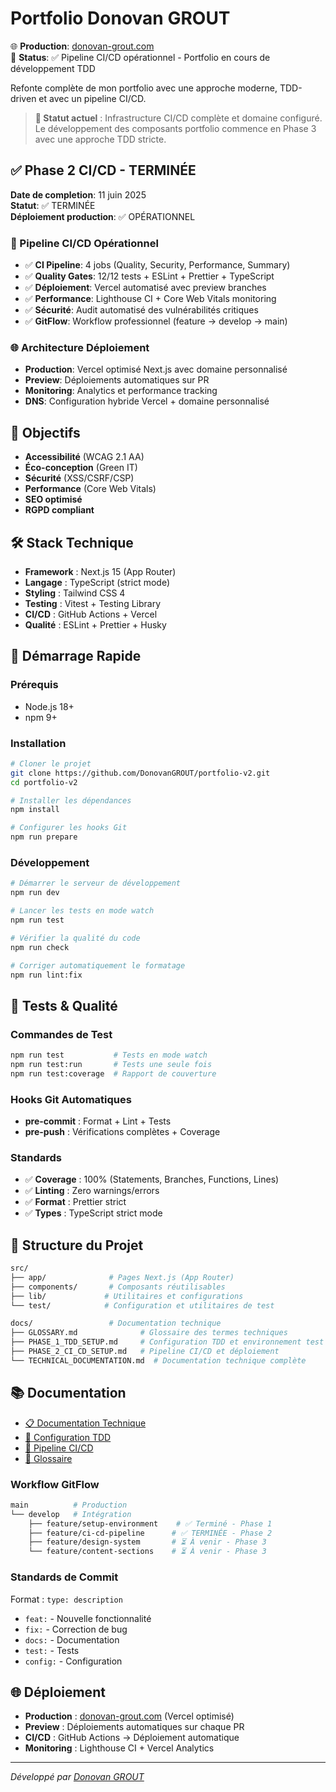 # Portfolio Donovan GROUT

<!-- DEPLOY-LINK-START -->

🌐 **Production**: [donovan-grout.com](https://donovan-grout.com)  
🎯 **Status**: ✅ Pipeline CI/CD opérationnel - Portfolio en cours de développement TDD

<!-- DEPLOY-LINK-END -->

Refonte complète de mon portfolio avec une approche moderne, TDD-driven et avec un pipeline CI/CD.

> **🚧 Statut actuel** : Infrastructure CI/CD complète et domaine configuré. Le développement des composants portfolio commence en Phase 3 avec une approche TDD stricte.

## ✅ Phase 2 CI/CD - TERMINÉE

**Date de completion**: 11 juin 2025  
**Statut**: ✅ TERMINÉE  
**Déploiement production**: ✅ OPÉRATIONNEL

### 🚀 Pipeline CI/CD Opérationnel

- ✅ **CI Pipeline**: 4 jobs (Quality, Security, Performance, Summary)
- ✅ **Quality Gates**: 12/12 tests + ESLint + Prettier + TypeScript
- ✅ **Déploiement**: Vercel automatisé avec preview branches
- ✅ **Performance**: Lighthouse CI + Core Web Vitals monitoring
- ✅ **Sécurité**: Audit automatisé des vulnérabilités critiques
- ✅ **GitFlow**: Workflow professionnel (feature → develop → main)

### 🌐 Architecture Déploiement

- **Production**: Vercel optimisé Next.js avec domaine personnalisé
- **Preview**: Déploiements automatiques sur PR
- **Monitoring**: Analytics et performance tracking
- **DNS**: Configuration hybride Vercel + domaine personnalisé

## 🎯 Objectifs

- **Accessibilité** (WCAG 2.1 AA)
- **Éco-conception** (Green IT)
- **Sécurité** (XSS/CSRF/CSP)
- **Performance** (Core Web Vitals)
- **SEO optimisé**
- **RGPD compliant**

## 🛠️ Stack Technique

- **Framework** : Next.js 15 (App Router)
- **Langage** : TypeScript (strict mode)
- **Styling** : Tailwind CSS 4
- **Testing** : Vitest + Testing Library
- **CI/CD** : GitHub Actions + Vercel
- **Qualité** : ESLint + Prettier + Husky

## 🚀 Démarrage Rapide

### Prérequis

- Node.js 18+
- npm 9+

### Installation

```bash
# Cloner le projet
git clone https://github.com/DonovanGROUT/portfolio-v2.git
cd portfolio-v2

# Installer les dépendances
npm install

# Configurer les hooks Git
npm run prepare
```

### Développement

```bash
# Démarrer le serveur de développement
npm run dev

# Lancer les tests en mode watch
npm run test

# Vérifier la qualité du code
npm run check

# Corriger automatiquement le formatage
npm run lint:fix
```

## 🧪 Tests & Qualité

### Commandes de Test

```bash
npm run test           # Tests en mode watch
npm run test:run       # Tests une seule fois
npm run test:coverage  # Rapport de couverture
```

### Hooks Git Automatiques

- **pre-commit** : Format + Lint + Tests
- **pre-push** : Vérifications complètes + Coverage

### Standards

- ✅ **Coverage** : 100% (Statements, Branches, Functions, Lines)
- ✅ **Linting** : Zero warnings/errors
- ✅ **Format** : Prettier strict
- ✅ **Types** : TypeScript strict mode

## 📁 Structure du Projet

```bash
src/
├── app/              # Pages Next.js (App Router)
├── components/       # Composants réutilisables
├── lib/             # Utilitaires et configurations
└── test/            # Configuration et utilitaires de test

docs/                 # Documentation technique
├── GLOSSARY.md              # Glossaire des termes techniques
├── PHASE_1_TDD_SETUP.md     # Configuration TDD et environnement test
├── PHASE_2_CI_CD_SETUP.md   # Pipeline CI/CD et déploiement
└── TECHNICAL_DOCUMENTATION.md  # Documentation technique complète
```

## 📚 Documentation

- [📋 Documentation Technique](docs/TECHNICAL_DOCUMENTATION.md)
- [🧪 Configuration TDD](docs/PHASE_1_TDD_SETUP.md)
- [🚀 Pipeline CI/CD](docs/PHASE_2_CI_CD_SETUP.md)
- [📖 Glossaire](docs/GLOSSARY.md)

### Workflow GitFlow

```bash
main          # Production
└── develop   # Intégration
    ├── feature/setup-environment    # ✅ Terminé - Phase 1
    ├── feature/ci-cd-pipeline      # ✅ TERMINÉE - Phase 2
    ├── feature/design-system       # ⏳ À venir - Phase 3
    └── feature/content-sections    # ⏳ À venir - Phase 3
```

### Standards de Commit

Format : `type: description`

- `feat:` - Nouvelle fonctionnalité
- `fix:` - Correction de bug
- `docs:` - Documentation
- `test:` - Tests
- `config:` - Configuration

## 🌐 Déploiement

- **Production** : [donovan-grout.com](https://donovan-grout.com) (Vercel optimisé)
- **Preview** : Déploiements automatiques sur chaque PR
- **CI/CD** : GitHub Actions → Déploiement automatique
- **Monitoring** : Lighthouse CI + Vercel Analytics

---

_Développé par [Donovan GROUT](https://github.com/DonovanGROUT)_
